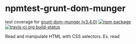# npmtest-grunt-dom-munger

test coverage for  [grunt-dom-munger (v3.4.0)](https://github.com/cgross/grunt-dom-munger)  [![npm package](https://img.shields.io/npm/v/npmtest-grunt-dom-munger.svg?style=flat-square)](https://www.npmjs.org/package/npmtest-grunt-dom-munger) [![travis-ci.org build-status](https://api.travis-ci.org/npmtest/node-npmtest-grunt-dom-munger.svg)](https://travis-ci.org/npmtest/node-npmtest-grunt-dom-munger)

Read and manipulate HTML with CSS selectors. Ex. read <script> tags from your html.  Remove nodes, add nodes, and more.

[![NPM](https://nodei.co/npm/grunt-dom-munger.png?downloads=true&downloadRank=true&stars=true)](https://www.npmjs.com/package/grunt-dom-munger)

| git-branch : | [alpha](https://github.com/npmtest/node-npmtest-grunt-dom-munger/tree/alpha)|
|--:|:--|
| coverage : | [![istanbul-coverage](https://npmtest.github.io/node-npmtest-grunt-dom-munger/build/coverage.badge.svg)](https://npmtest.github.io/node-npmtest-grunt-dom-munger/build/coverage.html/index.html)|
| test-report : | [![test-report](https://npmtest.github.io/node-npmtest-grunt-dom-munger/build/test-report.badge.svg)](https://npmtest.github.io/node-npmtest-grunt-dom-munger/build/test-report.html)|
| build-artifacts : | [![build-artifacts](https://npmtest.github.io/node-npmtest-grunt-dom-munger/glyphicons_144_folder_open.png)](https://github.com/npmtest/node-npmtest-grunt-dom-munger/tree/gh-pages/build)|

- [https://npmtest.github.io/node-npmtest-grunt-dom-munger/build/coverage.html/index.html](https://npmtest.github.io/node-npmtest-grunt-dom-munger/build/coverage.html/index.html)

[![istanbul-coverage](https://npmtest.github.io/node-npmtest-grunt-dom-munger/build/screenCapture.buildCi.browser.%252Ftmp%252Fbuild%252Fcoverage.lib.html.png)](https://npmtest.github.io/node-npmtest-grunt-dom-munger/build/coverage.html/index.html)

- [https://npmtest.github.io/node-npmtest-grunt-dom-munger/build/test-report.html](https://npmtest.github.io/node-npmtest-grunt-dom-munger/build/test-report.html)

[![test-report](https://npmtest.github.io/node-npmtest-grunt-dom-munger/build/screenCapture.buildCi.browser.%252Ftmp%252Fbuild%252Ftest-report.html.png)](https://npmtest.github.io/node-npmtest-grunt-dom-munger/build/test-report.html)

- [https://npmdoc.github.io/node-npmdoc-grunt-dom-munger/build/apidoc.html](https://npmdoc.github.io/node-npmdoc-grunt-dom-munger/build/apidoc.html)

[![apidoc](https://npmdoc.github.io/node-npmdoc-grunt-dom-munger/build/screenCapture.buildCi.browser.%252Ftmp%252Fbuild%252Fapidoc.html.png)](https://npmdoc.github.io/node-npmdoc-grunt-dom-munger/build/apidoc.html)

![npmPackageListing](https://npmtest.github.io/node-npmtest-grunt-dom-munger/build/screenCapture.npmPackageListing.svg)

![npmPackageDependencyTree](https://npmtest.github.io/node-npmtest-grunt-dom-munger/build/screenCapture.npmPackageDependencyTree.svg)



# package.json

```json

{
    "author": {
        "name": "Chris Gross"
    },
    "bugs": {
        "url": "https://github.com/cgross/grunt-dom-munger/issues"
    },
    "dependencies": {
        "cheerio": "~0.12.3"
    },
    "description": "Read and manipulate HTML with CSS selectors. Ex. read <script> tags from your html.  Remove nodes, add nodes, and more.",
    "devDependencies": {
        "grunt": "~0.4.1",
        "grunt-contrib-clean": "~0.4.0",
        "grunt-contrib-concat": "~0.1.3",
        "grunt-contrib-jshint": "~0.1.1",
        "grunt-contrib-nodeunit": "~0.3.0",
        "grunt-contrib-uglify": "~0.2.0"
    },
    "directories": {},
    "dist": {
        "shasum": "2d0d8f964f5a99511e914ad1d53f1f71c5ab6d89",
        "tarball": "https://registry.npmjs.org/grunt-dom-munger/-/grunt-dom-munger-3.4.0.tgz"
    },
    "engines": {
        "node": ">= 0.8.0"
    },
    "homepage": "https://github.com/cgross/grunt-dom-munger",
    "keywords": [
        "gruntplugin",
        "html",
        "jquery",
        "cheerio"
    ],
    "licenses": [
        {
            "type": "MIT",
            "url": "https://github.com/cgross/grunt-dom-munger/blob/master/LICENSE-MIT"
        }
    ],
    "main": "Gruntfile.js",
    "maintainers": [
        {
            "name": "cgross"
        }
    ],
    "name": "grunt-dom-munger",
    "optionalDependencies": {},
    "peerDependencies": {
        "grunt": "~0.4.1"
    },
    "repository": {
        "type": "git",
        "url": "git://github.com/cgross/grunt-dom-munger.git"
    },
    "scripts": {
        "test": "grunt test"
    },
    "version": "3.4.0"
}
```



# misc
- this document was created with [utility2](https://github.com/kaizhu256/node-utility2)
